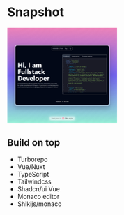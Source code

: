 <style>
img {
  max-width: 50%;
  height: auto;
}
</style>

# Snapshot

![Personal Web](docs/ss-page.png)

## Build on top

- Turborepo
- Vue/Nuxt
- TypeScript
- Tailwindcss
- Shadcn/ui Vue
- Monaco editor
- Shikijs/monaco
